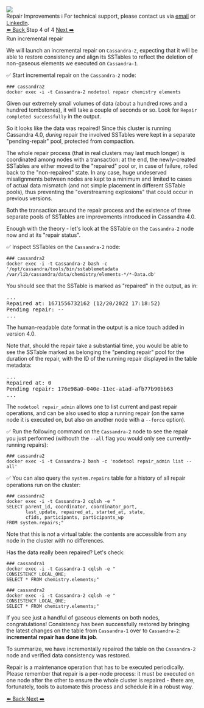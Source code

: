 <!-- TOP -->
<div class="top">
  <img class="scenario-academy-logo" src="https://datastax-academy.github.io/katapod-shared-assets/images/ds-academy-2023.svg" />
  <div class="scenario-title-section">
    <span class="scenario-title">Repair Improvements</span>
    <span class="scenario-subtitle">ℹ️ For technical support, please contact us via <a href="mailto:aleksandr.volochnev@datastax.com">email</a> or <a href="https://dtsx.io/aleks">LinkedIn</a>.</span> 
  </div>
</div>

<!-- NAVIGATION -->
<div id="navigation-top" class="navigation-top">
 <a href='command:katapod.loadPage?[{"step":"step3"}]'
   class="btn btn-dark navigation-top-left">⬅️ Back
 </a>
<span class="step-count"> Step 4 of 4</span>
 <a href='command:katapod.loadPage?[{"step":"finish"}]' 
    class="btn btn-dark navigation-top-right">Next ➡️
  </a>
</div>

<!-- CONTENT -->

<div class="step-title">Run incremental repair</div>

We will launch an incremental repair on `Cassandra-2`, expecting that
it will be able to restore consistency and align its SSTables to
reflect the deletion of non-gaseous elements we executed on `Cassandra-1`.

✅ Start incremental repair on the `Cassandra-2` node:
```
### cassandra2
docker exec -i -t Cassandra-2 nodetool repair chemistry elements
```

Given our extremely small volumes of data (about a hundred rows and a hundred tombstones), 
it will take a couple of seconds or so. 
Look for `Repair completed successfully` in the output.

So it looks like the data was repaired! Since this cluster is running
Cassandra 4.0, _during_ repair the involved SSTables were kept in a separate
"pending-repair" pool, protected from compaction.

The whole repair process (that in real clusters may last much longer) is
coordinated among nodes with a transaction: at the end, the newly-created
SSTables are either moved to the "repaired" pool or, in case of failure,
rolled back to the "non-repaired" state. In any case, huge undeserved
misalignments between nodes are kept to a minimum and limited to cases of actual
data mismatch (and not simple placement in different SSTable pools), thus
preventing the "overstreaming explosions" that could occur in previous versions.

Both the transaction around the repair process and the existence of three
separate pools of SSTables are improvements introduced in Cassandra 4.0.

Enough with the theory - let's look at the SSTable on the `Cassandra-2` node now and at its
"repair status".

✅ Inspect SSTables on the `Cassandra-2` node: 
```
### cassandra2
docker exec -i -t Cassandra-2 bash -c '/opt/cassandra/tools/bin/sstablemetadata /var/lib/cassandra/data/chemistry/elements-*/*-Data.db'
```

You should see that the SSTable is marked as "repaired" in the output, as in:
<pre class="non-executable-code">
...
Repaired at: 1671556732162 (12/20/2022 17:18:52)
Pending repair: --
...
</pre>

The human-readable date format in the output is a nice touch added in
version 4.0.

Note that, should the repair take a substantial time, you would be able to
see the SSTable marked as belonging the "pending repair" pool for the duration
of the repair, with the ID of the running repair displayed in the table metadata:
<pre class="non-executable-code">
...
Repaired at: 0
Pending repair: 176e98a0-040e-11ec-a1ad-afb77b90bb63
...
</pre>


The `nodetool repair_admin` allows one to list current and
past repair operations, and can be also used to stop a running repair
(on the same node it is executed on, but also on another node with a `--force`
option).

✅ Run the following command on the `Cassandra-2` node to see the repair you just
performed (withouth the `--all` flag you would only see currently-running repairs):
```
### cassandra2
docker exec -i -t Cassandra-2 bash -c 'nodetool repair_admin list --all'
```

✅ You can also query the `system.repairs` table for a history of all repair
operations run on the cluster: 
```
### cassandra2
docker exec -i -t Cassandra-2 cqlsh -e "
SELECT parent_id, coordinator, coordinator_port, 
       last_update, repaired_at, started_at, state, 
       cfids, participants, participants_wp
FROM system.repairs;"
```

Note that this is _not_ a virtual table:
the contents are accessible from any node in the cluster with no differences.

Has the data really been repaired? Let's check:
```
### cassandra1
docker exec -i -t Cassandra-1 cqlsh -e "
CONSISTENCY LOCAL_ONE;
SELECT * FROM chemistry.elements;"
```
```
### cassandra2
docker exec -i -t Cassandra-2 cqlsh -e "
CONSISTENCY LOCAL_ONE;
SELECT * FROM chemistry.elements;"
```

If you see just a handful of gaseous elements on both nodes, congratulations! Consistency
has been successfully restored by bringing the latest changes on the table
from `Cassandra-1` over to `Cassandra-2`: **incremental repair has done its job**.

To summarize, we have incrementally repaired the table on the `Cassandra-2` node and verified data
consistency was restored.

Repair is a maintenance operation that has to be executed periodically. Please
remember that repair is a per-node process: it must be executed on one node
after the other to ensure the whole cluster is repaired -
there are, fortunately, tools to automate this process and schedule it in
a robust way.

<!-- NAVIGATION -->
<div id="navigation-bottom" class="navigation-bottom">
 <a href='command:katapod.loadPage?[{"step":"step3"}]'
   class="btn btn-dark navigation-bottom-left">⬅️ Back
 </a>
 <a href='command:katapod.loadPage?[{"step":"finish"}]'
    class="btn btn-dark navigation-bottom-right">Next ➡️
  </a>
</div>

